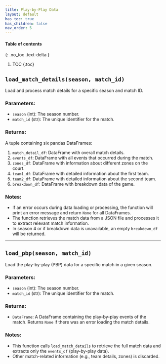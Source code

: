 ```yaml
---
title: Play-by-Play Data
layout: default
has_toc: true
has_children: false
nav_order: 5
---
```


#### Table of contents

{: .no_toc .text-delta }

1. TOC
{:toc}


## `load_match_details(season, match_id)`

Load and process match details for a specific season and match ID.

### Parameters:
- `season` (int): The season number.
- `match_id` (str): The unique identifier for the match.

### Returns:
A tuple containing six pandas DataFrames:
1. `match_detail_df`: DataFrame with overall match details.
2. `events_df`: DataFrame with all events that occurred during the match.
3. `zones_df`: DataFrame with information about different zones on the court.
4. `team1_df`: DataFrame with detailed information about the first team.
5. `team2_df`: DataFrame with detailed information about the second team.
6. `breakdown_df`: DataFrame with breakdown data of the game.


### Notes:
- If an error occurs during data loading or processing, the function will print an error message and return `None` for all DataFrames.
- The function retrieves the match data from a JSON file and processes it to extract relevant match information.
- In season 4 or if breakdown data is unavailable, an empty `breakdown_df` will be returned.

---

## `load_pbp(season, match_id)`

Load the play-by-play (PBP) data for a specific match in a given season.

### Parameters:
- `season` (int): The season number.
- `match_id` (str): The unique identifier for the match.

### Returns:
- `DataFrame`: A DataFrame containing the play-by-play events of the match. Returns `None` if there was an error loading the match details.

### Notes:
- This function calls `load_match_details` to retrieve the full match data and extracts only the `events_df` (play-by-play data).
- Other match-related information (e.g., team details, zones) is discarded.
